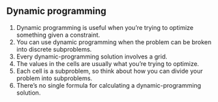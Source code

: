 ## Dynamic programming

1. Dynamic programming is useful when you’re trying to optimize something given a constraint.
2. You can use dynamic programming when the problem can be broken into discrete subproblems.
3. Every dynamic-programming solution involves a grid.
4. The values in the cells are usually what you’re trying to optimize.
5. Each cell is a subproblem, so think about how you can divide your problem into subproblems.
6. There’s no single formula for calculating a dynamic-programming solution.